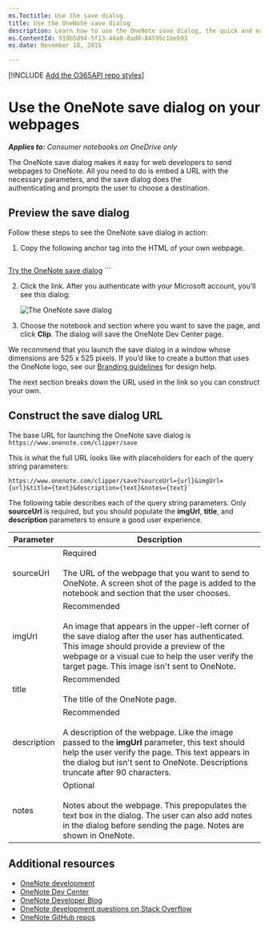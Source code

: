 ```yaml
---
ms.Toctitle: Use the save dialog
title: Use the OneNote save dialog 
description: Learn how to use the OneNote save dialog, the quick and easy way to send web content to OneNote.
ms.ContentId: 919b5d94-5f13-44a0-8ad0-84595c1beb93
ms.date: November 18, 2015

---
```

[!INCLUDE [Add the O365API repo styles](../includes/controls/addo365apistyles.xml)]

<style>#indent {margin:2px 0px 0px 25px;}</style>

# Use the OneNote save dialog on your webpages

_**Applies to:** Consumer notebooks on OneDrive only_

The OneNote save dialog makes it easy for web developers to send webpages to OneNote. All you need to do is embed a URL with the necessary parameters, and the save dialog does the  
 authenticating and prompts the user to choose a destination.

## Preview the save dialog

Follow these steps to see the OneNote save dialog in action:
 
1. Copy the following anchor tag into the HTML of your own webpage.

    ```html
<a href="https://www.onenote.com/clipper/save?sourceUrl=http://dev.onenote.com/&
imgUrl=http://antyapps.pl/wp-content/uploads/2013/09/onenote-logo-630x347.jpg&
title=Use the OneNote save dialog on your webpages&
description=It's easy to send web content to OneNote with the OneNote save dialog!&
notes=Sending the OneNote Dev Center webpage to OneNote."
onclick="window.open(this.href, 'targetWindow', 'width=525, height=525'); return false;">
Try the OneNote save dialog</a>
    ```

2. Click the link. After you authenticate with your Microsoft account, you’ll see this dialog:

	![The OneNote save dialog](images\onenote\OneNoteSaveDialog.png)
    
3. Choose the notebook and section where you want to save the page, and click **Clip**. The dialog will save the OneNote Dev Center page.

We recommend that you launch the save dialog in a window whose dimensions are 525 x 525 pixels. If you’d like to create a button that uses the OneNote logo, see our [Branding guidelines](../howto/onenote-branding.md) for design help.

The next section breaks down the URL used in the link so you can construct your own.

## Construct the save dialog URL
 
The base URL for launching the OneNote save dialog is `https://www.onenote.com/clipper/save`

This is what the full URL looks like with placeholders for each of the query string parameters:

```
https://www.onenote.com/clipper/save?sourceUrl={url}&imgUrl={url}&title={text}&description={text}&notes={text}`
```

The following table describes each of the query string parameters. Only **sourceUrl** is required, but you should populate the **imgUrl**, **title**, and **description** parameters to ensure a good user experience.

| Parameter | Description |  
|------|------|  
| sourceUrl | Required<br /><br />The URL of the webpage that you want to send to OneNote. A screen shot of the page is added to the notebook and section that the user chooses. |  
| imgUrl | Recommended<br /><br />An image that appears in the upper-left corner of the save dialog after the user has authenticated. This image should provide a preview of the webpage or a visual cue to help the user verify the target page. This image isn't sent to OneNote. |  
| title | Recommended<br /><br />The title of the OneNote page. |  
| description | Recommended<br /><br />A description of the webpage. Like the image passed to the **imgUrl** parameter, this text should help the user verify the page. This text appears in the dialog but isn't sent to OneNote. Descriptions truncate after 90 characters. |  
| notes | Optional<br /><br />Notes about the webpage. This prepopulates the text box in the dialog. The user can also add notes in the dialog before sending the page. Notes are shown in OneNote. |  
 

<a name="see-also"></a>
## Additional resources

- [OneNote development](../howto/onenote-landing.md)
- [OneNote Dev Center](http://dev.onenote.com/)
- [OneNote Developer Blog](http://go.microsoft.com/fwlink/?LinkID=390183)
- [OneNote development questions on Stack Overflow](http://go.microsoft.com/fwlink/?LinkID=390182) 
- [OneNote GitHub repos](http://go.microsoft.com/fwlink/?LinkID=390178)  

